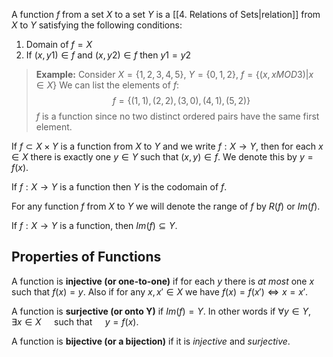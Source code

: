 A function $f$ from a set $X$ to a set $Y$ is a [[4. Relations of Sets|relation]] from $X$ to $Y$ satisfying the following conditions:
1. Domain of $f = X$
2. If $(x, y1) \in f$ and $(x, y2) \in f$ then $y1 = y2$

>__Example:__
>Consider $X = \{1,2,3,4,5\}$, $Y=\{0,1,2\}$, $f=\{(x, x MOD 3)|x \in X$\}
>We can list the elements of $f$: $$f = \{(1,1),(2,2),(3,0),(4,1),(5,2)\}$$
>$f$ is a function since no two distinct ordered pairs have the same first element.

If $f \subset X \times Y$ is a function from $X$ to $Y$ and we write $f:X \rightarrow Y,$ then for each $x \in X$ there is exactly one $y \in Y$ such that $(x,y) \in f.$ We denote this by $y=f(x).$

If $f:X \rightarrow Y$ is a function then $Y$ is the codomain of $f$.

For any function $f$ from $X$ to $Y$ we will denote the range of $f$ by $R(f)$ or $Im(f$).

If $f:X \rightarrow Y$ is a function, then $Im(f) \subseteq Y$.

## Properties of Functions

A function is __injective (or one-to-one)__ if for each $y$ there is _at most_ one $x$ such that $f(x) = y$.
	Also if for any $x, x' \in X$ we have $f(x)=f(x') \Leftrightarrow x=x'$.

A function is __surjective (or onto Y)__ if $Im(f)=Y$.
	In other words if $\forall y \in Y,\quad$ $\exists x \in X\quad$ such that $\quad y=f(x)$.

A function is __bijective (or a bijection)__ if it is _injective_ and _surjective_.
